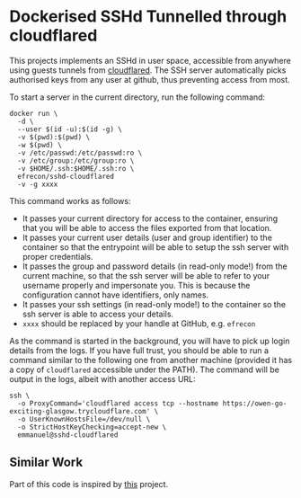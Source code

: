 # Dockerised SSHd Tunnelled through cloudflared

This projects implements an SSHd in user space, accessible from anywhere using
guests tunnels from [cloudflared]. The SSH server automatically picks authorised
keys from any user at github, thus preventing access from most.

  [cloudflared]: https://github.com/cloudflare/cloudflared

To start a server in the current directory, run the following command:

```shell
docker run \
  -d \
  --user $(id -u):$(id -g) \
  -v $(pwd):$(pwd) \
  -w $(pwd) \
  -v /etc/passwd:/etc/passwd:ro \
  -v /etc/group:/etc/group:ro \
  -v $HOME/.ssh:$HOME/.ssh:ro \
  efrecon/sshd-cloudflared
  -v -g xxxx
```

This command works as follows:

+ It passes your current directory for access to the container, ensuring that
  you will be able to access the files exported from that location.
+ It passes your current user details (user and group identifier) to the
  container so that the entrypoint will be able to setup the ssh server with
  proper credentials.
+ It passes the group and password details (in read-only mode!) from the current
  machine, so that the ssh server will be able to refer to your username
  properly and impersonate you. This is because the configuration cannot have
  identifiers, only names.
+ It passes your ssh settings (in read-only mode!) to the container so the ssh
  server is able to access your details.
+ `xxxx` should be replaced by your handle at GitHub, e.g. `efrecon`

As the command is started in the background, you will have to pick up login
details from the logs. If you have full trust, you should be able to run a
command similar to the following one from another machine (provided it has a
copy of `cloudflared` accessible under the PATH). The command will be output in
the logs, albeit with another access URL:

```shell
ssh \
  -o ProxyCommand='cloudflared access tcp --hostname https://owen-go-exciting-glasgow.trycloudflare.com' \
  -o UserKnownHostsFile=/dev/null \
  -o StrictHostKeyChecking=accept-new \
  emmanuel@sshd-cloudflared 
```

## Similar Work

Part of this code is inspired by [this] project.

  [this]: https://github.com/valeriangalliat/action-sshd-cloudflared
